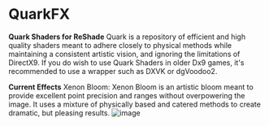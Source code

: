 # QuarkFX
**Quark Shaders for ReShade**
Quark is a repository of efficient and high quality shaders meant to adhere closely to physical methods while maintaining a consistent artistic vision, and ignoring the limitations of DirectX9.
If you do wish to use Quark Shaders in older Dx9 games, it's recommended to use a wrapper such as DXVK or dgVoodoo2.

**Current Effects**
Xenon Bloom:
Xenon Bloom is an artistic bloom meant to provide excellent point precision and ranges without overpowering the image.
It uses a mixture of physically based and catered methods to create dramatic, but pleasing results.
![image](https://github.com/Zenteon/QuarkFX/assets/162768653/24aa430a-9d18-48dc-9713-a6930b77b209)
